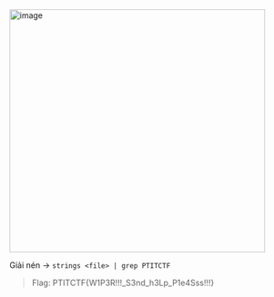 <img width="449" height="428" alt="image" src="https://github.com/user-attachments/assets/a3b0b0a4-a049-4858-ace6-f23650cfc3b3" />  

Giải nén -> `strings <file> | grep PTITCTF`  

> Flag: PTITCTF{W1P3R!!!_S3nd_h3Lp_P1e4Sss!!!}
